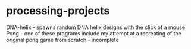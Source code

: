# processing-projects
DNA-helix - spawns random DNA helix designs with the click of a mouse
Pong - one of these programs include my attempt at a recreating of the original pong game from scratch - incomplete
